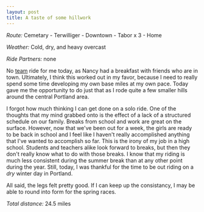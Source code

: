 ```yaml
---
layout: post
title: A taste of some hillwork
---
```


*Route:* Cemetary - Terwilliger - Downtown - Tabor x 3 - Home

*Weather:* Cold, dry, and heavy overcast

*Ride Partners:* none

No [team](http://www.hammervelo.com) ride for me today, as Nancy had a breakfast with friends who are in town. Ultimately, I think this worked out in my favor, because I need to really spend some time developing my own base miles at my own pace. Today gave me the opportunity to do just that as I rode quite a few smaller hills around the central Portland area.

I forgot how much thinking I can get done on a solo ride. One of the thoughts that my mind grabbed onto is the effect of a lack of a structured schedule on our family. Breaks from school and work are great on the surface. However, now that we've been out for a week, the girls are ready to be back in school and I feel like I haven't really accomplished anything that I've wanted to accomplish so far. This is the irony of my job in a high school. Students and teachers alike look forward to breaks, but then they don't really know what to do with those breaks. I know that my riding is much less consistent during the summer break than at any other point during the year. Still, today, I was thankful for the time to be out riding on a _dry_ winter day in Portland.

All said, the legs felt pretty good. If I can keep up the consistancy, I may be able to round into form for the spring races.

*Total distance:* 24.5 miles